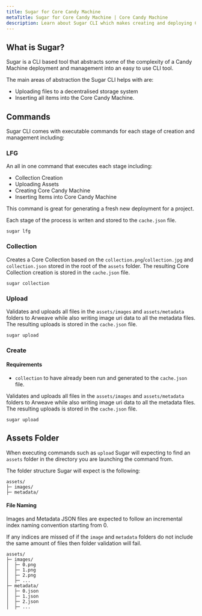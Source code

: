 ```yaml
---
title: Sugar for Core Candy Machine
metaTitle: Sugar for Core Candy Machine | Core Candy Machine
description: Learn about Sugar CLI which makes creating and deploying Core Candy Machines effortless.
---
```


## What is Sugar?

Sugar is a CLI based tool that abstracts some of the complexity of a Candy Machine deployment and management into an easy to use CLI tool.

The main areas of abstraction the Sugar CLI helps with are:

- Uploading files to a decentralised storage system
- Inserting all items into the Core Candy Machine.

## Commands

Sugar CLI comes with executable commands for each stage of creation and management including:

### LFG

An all in one command that executes each stage including:

- Collection Creation
- Uploading Assets
- Creating Core Candy Machine
- Inserting Items into Core Candy Machine

This command is great for generating a fresh new deployment for a project.

Each stage of the process is writen and stored to the `cache.json` file.

```shell
sugar lfg
```

### Collection

Creates a Core Collection based on the `collection.png`/`collection.jpg` and `collection.json` stored in the root of the `assets` folder.
The resulting Core Collection creation is stored in the `cache.json` file.

```shell
sugar collection
```

### Upload

Validates and uploads all files in the `assets/images` and `assets/metadata` folders to Arweave while also writing image uri data to all the metadata files.
The resulting uploads is stored in the `cache.json` file.

```shell
sugar upload
```

### Create

#### Requirements

- `collection` to have already been run and generated to the `cache.json` file.

Validates and uploads all files in the `assets/images` and `assets/metadata` folders to Arweave while also writing image uri data to all the metadata files.
The resulting uploads is stored in the `cache.json` file.

```shell
sugar upload
```

## Assets Folder

When executing commands such as `upload` Sugar will expecting to find an `assets` folder in the directory you are launching the command from.

The folder structure Sugar will expect is the following:

```
assets/
├─ images/
├─ metadata/
```

#### File Naming

Images and Metadata JSON files are expected to follow an incremental index naming convention starting from 0.

If any indices are missed of if the `image` and `metadata` folders do not include the same amount of files then folder validation will fail.

```
assets/
├─ images/
│  ├─ 0.png
│  ├─ 1.png
│  ├─ 2.png
│  ├─ ...
├─ metadata/
│  ├─ 0.json
│  ├─ 1.json
│  ├─ 2.json
│  ├─ ...
```

